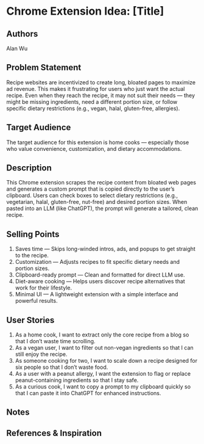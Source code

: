# Chrome Extension Idea: [Title]

## Authors

Alan Wu

## Problem Statement

Recipe websites are incentivized to create long, bloated pages to maximize ad revenue. This makes it frustrating for users who just want the actual recipe. Even when they reach the recipe, it may not suit their needs — they might be missing ingredients, need a different portion size, or follow specific dietary restrictions (e.g., vegan, halal, gluten-free, allergies).

## Target Audience

The target audience for this extension is home cooks — especially those who value convenience, customization, and dietary accommodations.

## Description

This Chrome extension scrapes the recipe content from bloated web pages and generates a custom prompt that is copied directly to the user’s clipboard. Users can check boxes to select dietary restrictions (e.g., vegetarian, halal, gluten-free, nut-free) and desired portion sizes. When pasted into an LLM (like ChatGPT), the prompt will generate a tailored, clean recipe.

## Selling Points

1. Saves time — Skips long-winded intros, ads, and popups to get straight to the recipe.
2. Customization — Adjusts recipes to fit specific dietary needs and portion sizes.
3. Clipboard-ready prompt — Clean and formatted for direct LLM use.
4. Diet-aware cooking — Helps users discover recipe alternatives that work for their lifestyle.
5. Minimal UI — A lightweight extension with a simple interface and powerful results.

## User Stories

1. As a home cook, I want to extract only the core recipe from a blog so that I don’t waste time scrolling.
2. As a vegan user, I want to filter out non-vegan ingredients so that I can still enjoy the recipe.
3. As someone cooking for two, I want to scale down a recipe designed for six people so that I don’t waste food.
4. As a user with a peanut allergy, I want the extension to flag or replace peanut-containing ingredients so that I stay safe.
5. As a curious cook, I want to copy a prompt to my clipboard quickly so that I can paste it into ChatGPT for enhanced instructions.

## Notes

## References & Inspiration
